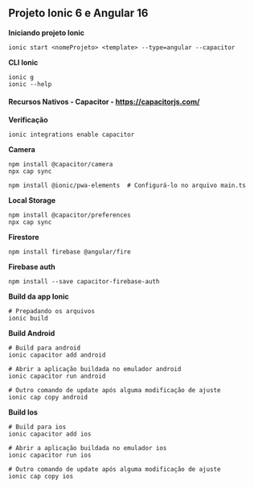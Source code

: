 ## Projeto Ionic 6 e Angular 16

**Iniciando projeto Ionic**
```shell
ionic start <nomeProjeto> <template> --type=angular --capacitor
```

**CLI Ionic**
```shell
ionic g
ionic --help
```

#### Recursos Nativos - Capacitor - https://capacitorjs.com/
**Verificação**
```shell 
ionic integrations enable capacitor
```
**Camera**
```shell
npm install @capacitor/camera
npx cap sync

npm install @ionic/pwa-elements  # Configurá-lo no arquivo main.ts
```
**Local Storage**
```shell
npm install @capacitor/preferences
npx cap sync
```
**Firestore**
```shell
npm install firebase @angular/fire
```
**Firebase auth**
```shell
npm install --save capacitor-firebase-auth
```

**Build da app Ionic**
```shell
# Prepadando os arquivos
ionic build
```

**Build Android**
```shell
# Build para android
ionic capacitor add android

# Abrir a aplicação buildada no emulador android
ionic capacitor run android

# Outro comando de update após alguma modificação de ajuste
ionic cap copy android
```

**Build Ios**
```shell
# Build para ios
ionic capacitor add ios

# Abrir a aplicação buildada no emulador ios
ionic capacitor run ios

# Outro comando de update após alguma modificação de ajuste
ionic cap copy ios
```
